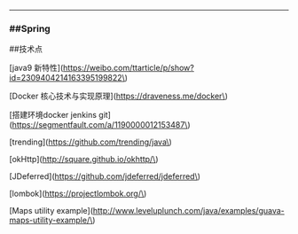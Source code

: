 
---

### \#\#Spring

\#\#技术点

\[java9 新特性\]\(https://weibo.com/ttarticle/p/show?id=2309404214163395199822\)



\[Docker 核心技术与实现原理\]\(https://draveness.me/docker\)



\[搭建环境docker jenkins git\]\(https://segmentfault.com/a/1190000012153487\)



\[trending\]\(https://github.com/trending/java\)



\[okHttp\]\(http://square.github.io/okhttp/\)



\[JDeferred\]\(https://github.com/jdeferred/jdeferred\)



\[lombok\]\(https://projectlombok.org/\)



\[Maps utility example\]\(http://www.leveluplunch.com/java/examples/guava-maps-utility-example/\)



